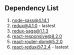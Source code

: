 ## Dependency List
1. node-sass@4.14.1
2. redux@4.1.0 - lastest
3. redux-saga@1.1.3
4. react-responsive@8.2.0
5. react-router-dom@5.2.0
6. react-redux@7.2.4 - lastest